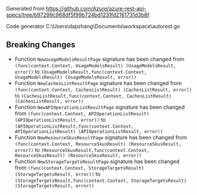 
Generated from https://github.com/Azure/azure-rest-api-specs/tree/b97299c968df5f99b724bd1231fd2161731d3b8f

Code generator C:\Users\dapzhang\Documents\workspace\autorest.go

## Breaking Changes

- Function `NewUsageModelsResultPage` signature has been changed from `(func(context.Context, UsageModelsResult) (UsageModelsResult, error))` to `(UsageModelsResult,func(context.Context, UsageModelsResult) (UsageModelsResult, error))`
- Function `NewCachesListResultPage` signature has been changed from `(func(context.Context, CachesListResult) (CachesListResult, error))` to `(CachesListResult,func(context.Context, CachesListResult) (CachesListResult, error))`
- Function `NewAPIOperationListResultPage` signature has been changed from `(func(context.Context, APIOperationListResult) (APIOperationListResult, error))` to `(APIOperationListResult,func(context.Context, APIOperationListResult) (APIOperationListResult, error))`
- Function `NewResourceSkusResultPage` signature has been changed from `(func(context.Context, ResourceSkusResult) (ResourceSkusResult, error))` to `(ResourceSkusResult,func(context.Context, ResourceSkusResult) (ResourceSkusResult, error))`
- Function `NewStorageTargetsResultPage` signature has been changed from `(func(context.Context, StorageTargetsResult) (StorageTargetsResult, error))` to `(StorageTargetsResult,func(context.Context, StorageTargetsResult) (StorageTargetsResult, error))`

